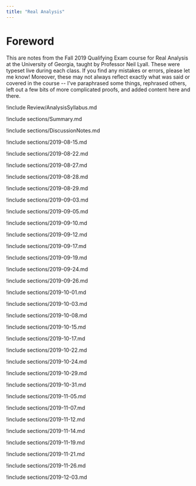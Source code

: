 ```yaml
---
title: "Real Analysis"
---
```


# Foreword

This are notes from the Fall 2019 Qualifying Exam course for Real Analysis at the University of Georgia, taught by Professor Neil Lyall. These were typeset live during each class. If you find any mistakes or errors, please let me know! Moreover, these may not always reflect exactly what was said or covered in the course -- I've paraphrased some things, rephrased others, left out a few bits of more complicated proofs, and added content here and there.


!include Review/AnalysisSyllabus.md

!include sections/Summary.md

!include sections/DiscussionNotes.md

!include sections/2019-08-15.md

!include sections/2019-08-22.md

!include sections/2019-08-27.md

!include sections/2019-08-28.md

!include sections/2019-08-29.md

!include sections/2019-09-03.md

!include sections/2019-09-05.md

!include sections/2019-09-10.md

!include sections/2019-09-12.md

!include sections/2019-09-17.md

!include sections/2019-09-19.md

!include sections/2019-09-24.md

!include sections/2019-09-26.md

!include sections/2019-10-01.md

!include sections/2019-10-03.md

!include sections/2019-10-08.md

!include sections/2019-10-15.md

!include sections/2019-10-17.md

!include sections/2019-10-22.md

!include sections/2019-10-24.md

!include sections/2019-10-29.md

!include sections/2019-10-31.md

!include sections/2019-11-05.md

!include sections/2019-11-07.md

!include sections/2019-11-12.md

!include sections/2019-11-14.md

!include sections/2019-11-19.md

!include sections/2019-11-21.md

!include sections/2019-11-26.md

!include sections/2019-12-03.md

<!-- !include sections/Appendix.md -->
